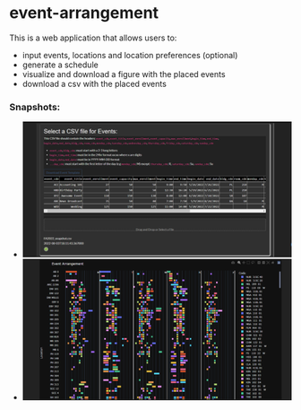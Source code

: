 # event-arrangement

This is a web application that allows users to:
- input events, locations and location preferences (optional)
- generate a schedule
- visualize and download a figure with the placed events
- download a csv with the placed events

### Snapshots:
- ![My Image](Event.png)
- ![My Image](Figure.png)
